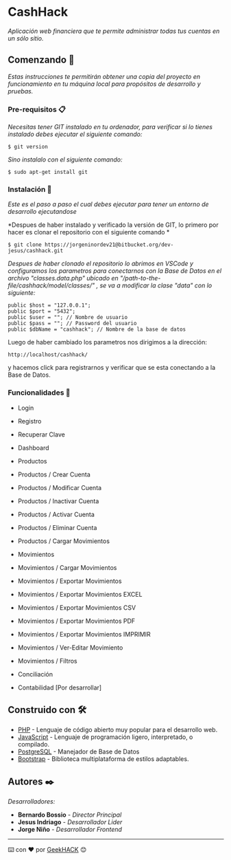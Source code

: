 # CashHack

*Aplicación web financiera que te permite administrar todas tus cuentas en un sólo sitio.*

## Comenzando 🚀

*Estas instrucciones te permitirán obtener una copia del proyecto en funcionamiento en tu máquina local para propósitos de desarrollo y pruebas.*

### Pre-requisitos 📋

*Necesitas tener GIT instalado en tu ordenador, para verificar si lo tienes instalado debes ejecutar el siguiente comando:*

```
$ git version
```

*Sino instalalo con el siguiente comando:*

```
$ sudo apt-get install git
```

### Instalación 🔧

*Este es el paso a paso el cual debes ejecutar para tener un entorno de desarrollo ejecutandose*

*Despues de haber instalado y verificado la versión de GIT, lo primero por hacer es clonar el repositorio con el siguiente comando *

```
$ git clone https://jorgeninordev21@bitbucket.org/dev-jesus/cashhack.git
```

*Despues de haber clonado el repositorio lo abrimos en VSCode y configuramos los parametros para conectarnos con la Base de Datos en el archivo "classes.data.php" ubicado en "/path-to-the-file/cashhack/model/classes/" , se va a modificar la clase "data" con lo siguiente:*

```
public $host = "127.0.0.1";
public $port = "5432";
public $user = ""; // Nombre de usuario
public $pass = ""; // Password del usuario
public $dbName = "cashhack"; // Nombre de la base de datos
```

Luego de haber cambiado los parametros nos dirigimos a la dirección:

```
http://localhost/cashhack/
```

y hacemos click para registrarnos y verificar que se esta conectando a la Base de Datos.

### Funcionalidades 📄

- Login
  
- Registro
  
- Recuperar Clave
  
- Dashboard
  
- Productos
  
- Productos / Crear Cuenta
  
- Productos / Modificar Cuenta
  
- Productos / Inactivar Cuenta
  
- Productos / Activar Cuenta
  
- Productos / Eliminar Cuenta
  
- Productos / Cargar Movimientos
  
- Movimientos
  
- Movimientos / Cargar Movimientos
  
- Movimientos / Exportar Movimientos
  
- Movimientos / Exportar Movimientos EXCEL
  
- Movimientos / Exportar Movimientos CSV
  
- Movimientos / Exportar Movimientos PDF
  
- Movimientos / Exportar Movimientos IMPRIMIR
  
- Movimientos / Ver-Editar Movimiento
  
- Movimientos / Filtros
  
- Conciliación
  
- Contabilidad [Por desarrollar]
  

## Construido con 🛠️

- [PHP](https://www.php.net/docs.php) - Lenguaje de código abierto muy popular para el desarrollo web.
- [JavaScript](https://www.javascript.com/) - Lenguaje de programación ligero, interpretado, o compilado.
- [PostgreSQL](https://www.postgresql.org/) - Manejador de Base de Datos
- [Bootstrap](https://getbootstrap.com/) - Biblioteca multiplataforma de estilos adaptables.

## Autores ✒️

*Desarrolladores:*

- **Bernardo Bossio** - *Director Principal*
- **Jesus Indriago** - *Desarrollador Lider*
- **Jorge Niño** - *Desarrollador Frontend*

---

⌨️ con ❤️ por [GeekHACK](https://geekhack.net.ve) 😊